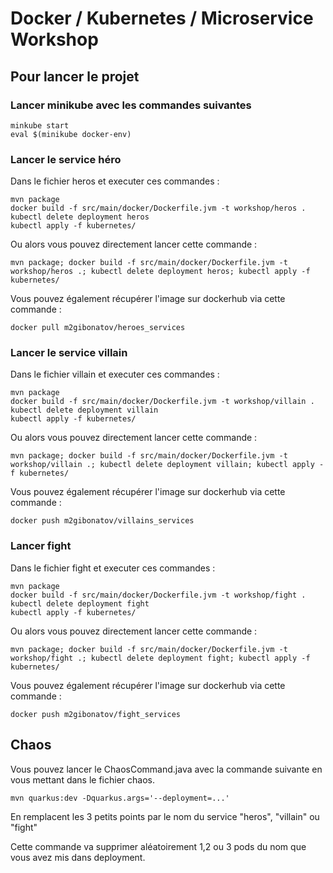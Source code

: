 # Docker / Kubernetes / Microservice Workshop

## Pour lancer le projet

### Lancer minikube avec les commandes suivantes
```
minkube start
eval $(minikube docker-env)
```
### Lancer le service héro

Dans le fichier heros et executer ces commandes :
```
mvn package 
docker build -f src/main/docker/Dockerfile.jvm -t workshop/heros .
kubectl delete deployment heros
kubectl apply -f kubernetes/
```

Ou alors vous pouvez directement lancer cette commande :
```
mvn package; docker build -f src/main/docker/Dockerfile.jvm -t workshop/heros .; kubectl delete deployment heros; kubectl apply -f kubernetes/
```

Vous pouvez également récupérer l'image sur dockerhub via cette commande :
```
docker pull m2gibonatov/heroes_services
```

### Lancer le service villain

Dans le fichier villain et executer ces commandes :
```
mvn package 
docker build -f src/main/docker/Dockerfile.jvm -t workshop/villain .
kubectl delete deployment villain
kubectl apply -f kubernetes/
```

Ou alors vous pouvez directement lancer cette commande :
```
mvn package; docker build -f src/main/docker/Dockerfile.jvm -t workshop/villain .; kubectl delete deployment villain; kubectl apply -f kubernetes/
```

Vous pouvez également récupérer l'image sur dockerhub via cette commande :
```
docker push m2gibonatov/villains_services
```

### Lancer fight

Dans le fichier fight et executer ces commandes :
```
mvn package 
docker build -f src/main/docker/Dockerfile.jvm -t workshop/fight .
kubectl delete deployment fight
kubectl apply -f kubernetes/
```

Ou alors vous pouvez directement lancer cette commande :
```
mvn package; docker build -f src/main/docker/Dockerfile.jvm -t workshop/fight .; kubectl delete deployment fight; kubectl apply -f kubernetes/
```

Vous pouvez également récupérer l'image sur dockerhub via cette commande :
```
docker push m2gibonatov/fight_services
```

## Chaos

Vous pouvez lancer le ChaosCommand.java avec la commande suivante en vous mettant dans le fichier chaos.
```
mvn quarkus:dev -Dquarkus.args='--deployment=...'
```

En remplacent les 3 petits points par le nom du service "heros", "villain" ou "fight"

Cette commande va supprimer aléatoirement 1,2 ou 3 pods du nom que vous avez mis dans deployment.
